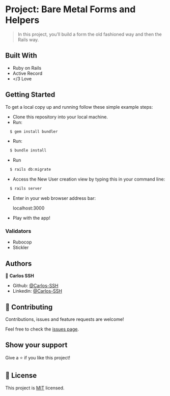 # Project: Bare Metal Forms and Helpers

>In this project, you’ll build a form the old fashioned way and then the Rails way.

## Built With

- Ruby on Rails
- Active Record
- </3 Love

## Getting Started

To get a local copy up and running follow these simple example steps:

- Clone this repository into your local machine.
- Run:

```bash
  $ gem install bundler
```

- Run:

```bash
  $ bundle install
```

- Run

```bash
  $ rails db:migrate
```

- Access the New User creation view by typing this in your command line:

```bash
  $ rails server
```

- Enter in your web browser address bar:

    localhost:3000

- Play with the app!

### Validators

- Rubocop
- Stickler

## Authors

👤 **Carlos SSH**

- Github: [@Carlos-SSH](https://github.com/carlos-ssh)
- Linkedin: [@Carlos-SSH](https://www.linkedin.com/in/carlos-ssh/)


## 🤝 Contributing

Contributions, issues and feature requests are welcome!

Feel free to check the [issues page](https://github.com/carlos-ssh/re-former/issues).

## Show your support

Give a ⭐️ if you like this project!


## 📝 License

This project is [MIT](lic.url) licensed.
